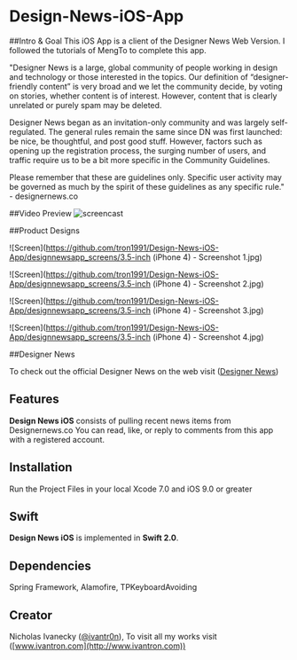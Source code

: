 # Design-News-iOS-App

##Intro & Goal
This iOS App is a client of the Designer News Web Version. I followed the tutorials of MengTo to complete this app.

"Designer News is a large, global community of people working in design and technology or those interested in the topics. Our definition of “designer-friendly content” is very broad and we let the community decide, by voting on stories, whether content is of interest. However, content that is clearly unrelated or purely spam may be deleted.

Designer News began as an invitation-only community and was largely self-regulated. The general rules remain the same since DN was first launched: be nice, be thoughtful, and post good stuff. However, factors such as opening up the registration process, the surging number of users, and traffic require us to be a bit more specific in the Community Guidelines.

Please remember that these are guidelines only. Specific user activity may be governed as much by the spirit of these guidelines as any specific rule." - designernews.co

##Video Preview
![screencast](http://g.recordit.co/Wgkxg868zy.gif)

##Product Designs

![Screen](https://github.com/tron1991/Design-News-iOS-App/designnewsapp_screens/3.5-inch (iPhone 4) - Screenshot 1.jpg)

![Screen](https://github.com/tron1991/Design-News-iOS-App/designnewsapp_screens/3.5-inch (iPhone 4) - Screenshot 2.jpg)

![Screen](https://github.com/tron1991/Design-News-iOS-App/designnewsapp_screens/3.5-inch (iPhone 4) - Screenshot 3.jpg)

![Screen](https://github.com/tron1991/Design-News-iOS-App/designnewsapp_screens/3.5-inch (iPhone 4) - Screenshot 4.jpg)

##Designer News

To check out the official Designer News on the web visit ([Designer News](http://designernews.co))

## Features

**Design News iOS** consists of pulling recent news items from Designernews.co You can read, like, or reply to comments from this app with a registered account.

## Installation

Run the Project Files in your local Xcode 7.0 and iOS 9.0 or greater

## Swift

**Design News iOS** is implemented in **Swift 2.0**.

## Dependencies

Spring Framework, Alamofire, TPKeyboardAvoiding

## Creator

Nicholas Ivanecky ([@ivantr0n](http://twitter.com/ivantr0n)), To visit all my works visit ([www.ivantron.com](http://www.ivantron.com))




